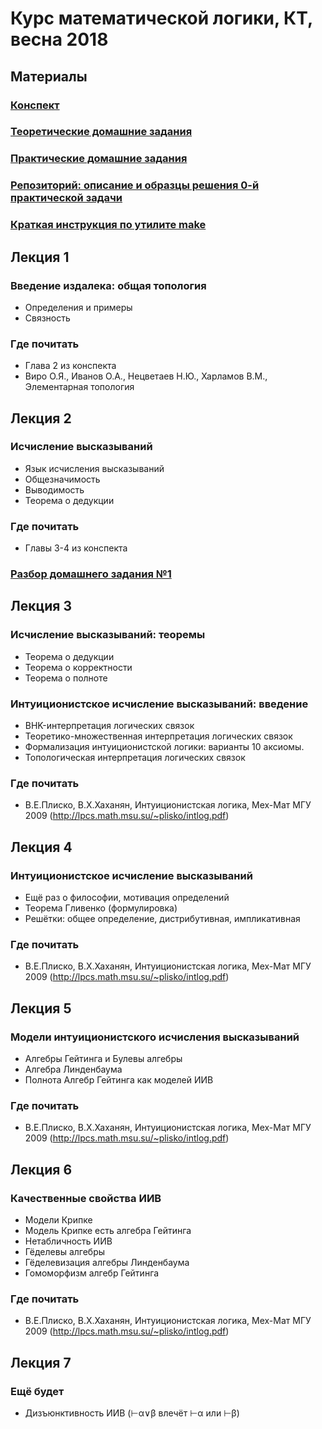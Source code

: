 Курс математической логики, КТ, весна 2018
==========================
## Материалы
### [Конспект](https://github.com/shd/logic2018/blob/master/conspect.pdf)
### [Теоретические домашние задания](https://github.com/shd/logic2018/blob/master/hw-theory.pdf)
### [Практические домашние задания](https://github.com/shd/logic2018/blob/master/hw-practice.pdf)
### [Репозиторий: описание и образцы решения 0-й практической задачи](https://github.com/itegulov/hw0-reference-solutions)
### [Краткая инструкция по утилите make](https://github.com/shd/logic2018/blob/master/make.pdf)

## Лекция 1
### Введение издалека: общая топология
+ Определения и примеры
+ Связность
### Где почитать
+ Глава 2 из конспекта
+ Виро О.Я., Иванов О.А., Нецветаев Н.Ю., Харламов В.М., Элементарная топология

## Лекция 2
### Исчисление высказываний
+ Язык исчисления высказываний
+ Общезначимость
+ Выводимость
+ Теорема о дедукции
### Где почитать
+ Главы 3-4 из конспекта
### [Разбор домашнего задания №1](https://github.com/shd/logic2018/blob/master/hw1-editorial.pdf)

## Лекция 3
### Исчисление высказываний: теоремы
+ Теорема о дедукции
+ Теорема о корректности
+ Теорема о полноте
### Интуиционистское исчисление высказываний: введение
+ BHK-интерпретация логических связок
+ Теоретико-множественная интерпретация логических связок
+ Формализация интуиционистской логики: варианты 10 аксиомы. 
+ Топологическая интерпретация логических связок
### Где почитать
+ В.Е.Плиско, В.Х.Хаханян, Интуиционистская логика, Мех-Мат МГУ 2009 (http://lpcs.math.msu.su/~plisko/intlog.pdf)

## Лекция 4
### Интуиционистское исчисление высказываний
+ Ещё раз о философии, мотивация определений
+ Теорема Гливенко (формулировка)
+ Решётки: общее определение, дистрибутивная, импликативная
### Где почитать
+ В.Е.Плиско, В.Х.Хаханян, Интуиционистская логика, Мех-Мат МГУ 2009 (http://lpcs.math.msu.su/~plisko/intlog.pdf)

## Лекция 5
### Модели интуиционистского исчисления высказываний
+ Алгебры Гейтинга и Булевы алгебры
+ Алгебра Линденбаума
+ Полнота Алгебр Гейтинга как моделей ИИВ
### Где почитать
+ В.Е.Плиско, В.Х.Хаханян, Интуиционистская логика, Мех-Мат МГУ 2009 (http://lpcs.math.msu.su/~plisko/intlog.pdf)

## Лекция 6
### Качественные свойства ИИВ
+ Модели Крипке
+ Модель Крипке есть алгебра Гейтинга
+ Нетабличность ИИВ
+ Гёделевы алгебры
+ Гёделевизация алгебры Линденбаума
+ Гомоморфизм алгебр Гейтинга
### Где почитать
+ В.Е.Плиско, В.Х.Хаханян, Интуиционистская логика, Мех-Мат МГУ 2009 (http://lpcs.math.msu.su/~plisko/intlog.pdf)

## Лекция 7
### Ещё будет
+ Дизъюнктивность ИИВ (⊢α∨β влечёт ⊢α или ⊢β)
